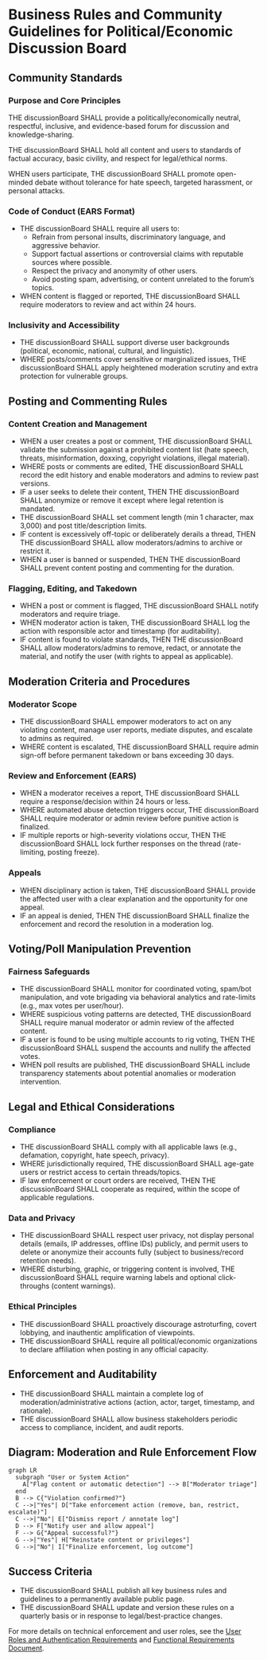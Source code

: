 # Business Rules and Community Guidelines for Political/Economic Discussion Board

## Community Standards

### Purpose and Core Principles
THE discussionBoard SHALL provide a politically/economically neutral, respectful, inclusive, and evidence-based forum for discussion and knowledge-sharing.

THE discussionBoard SHALL hold all content and users to standards of factual accuracy, basic civility, and respect for legal/ethical norms.

WHEN users participate, THE discussionBoard SHALL promote open-minded debate without tolerance for hate speech, targeted harassment, or personal attacks.

### Code of Conduct (EARS Format)
- THE discussionBoard SHALL require all users to:
  - Refrain from personal insults, discriminatory language, and aggressive behavior.
  - Support factual assertions or controversial claims with reputable sources where possible.
  - Respect the privacy and anonymity of other users.
  - Avoid posting spam, advertising, or content unrelated to the forum’s topics.
- WHEN content is flagged or reported, THE discussionBoard SHALL require moderators to review and act within 24 hours.

### Inclusivity and Accessibility
- THE discussionBoard SHALL support diverse user backgrounds (political, economic, national, cultural, and linguistic).
- WHERE posts/comments cover sensitive or marginalized issues, THE discussionBoard SHALL apply heightened moderation scrutiny and extra protection for vulnerable groups.

## Posting and Commenting Rules

### Content Creation and Management
- WHEN a user creates a post or comment, THE discussionBoard SHALL validate the submission against a prohibited content list (hate speech, threats, misinformation, doxxing, copyright violations, illegal material).
- WHERE posts or comments are edited, THE discussionBoard SHALL record the edit history and enable moderators and admins to review past versions.
- IF a user seeks to delete their content, THEN THE discussionBoard SHALL anonymize or remove it except where legal retention is mandated.
- THE discussionBoard SHALL set comment length (min 1 character, max 3,000) and post title/description limits.
- IF content is excessively off-topic or deliberately derails a thread, THEN THE discussionBoard SHALL allow moderators/admins to archive or restrict it.
- WHEN a user is banned or suspended, THEN THE discussionBoard SHALL prevent content posting and commenting for the duration.

### Flagging, Editing, and Takedown
- WHEN a post or comment is flagged, THE discussionBoard SHALL notify moderators and require triage.
- WHEN moderator action is taken, THE discussionBoard SHALL log the action with responsible actor and timestamp (for auditability).
- IF content is found to violate standards, THEN THE discussionBoard SHALL allow moderators/admins to remove, redact, or annotate the material, and notify the user (with rights to appeal as applicable).

## Moderation Criteria and Procedures

### Moderator Scope
- THE discussionBoard SHALL empower moderators to act on any violating content, manage user reports, mediate disputes, and escalate to admins as required.
- WHERE content is escalated, THE discussionBoard SHALL require admin sign-off before permanent takedown or bans exceeding 30 days.

### Review and Enforcement (EARS)
- WHEN a moderator receives a report, THE discussionBoard SHALL require a response/decision within 24 hours or less.
- WHERE automated abuse detection triggers occur, THE discussionBoard SHALL require moderator or admin review before punitive action is finalized.
- IF multiple reports or high-severity violations occur, THEN THE discussionBoard SHALL lock further responses on the thread (rate-limiting, posting freeze).

### Appeals
- WHEN disciplinary action is taken, THE discussionBoard SHALL provide the affected user with a clear explanation and the opportunity for one appeal.
- IF an appeal is denied, THEN THE discussionBoard SHALL finalize the enforcement and record the resolution in a moderation log.

## Voting/Poll Manipulation Prevention

### Fairness Safeguards
- THE discussionBoard SHALL monitor for coordinated voting, spam/bot manipulation, and vote brigading via behavioral analytics and rate-limits (e.g., max votes per user/hour).
- WHERE suspicious voting patterns are detected, THE discussionBoard SHALL require manual moderator or admin review of the affected content.
- IF a user is found to be using multiple accounts to rig voting, THEN THE discussionBoard SHALL suspend the accounts and nullify the affected votes.
- WHEN poll results are published, THE discussionBoard SHALL include transparency statements about potential anomalies or moderation intervention.

## Legal and Ethical Considerations

### Compliance
- THE discussionBoard SHALL comply with all applicable laws (e.g., defamation, copyright, hate speech, privacy).
- WHERE jurisdictionally required, THE discussionBoard SHALL age-gate users or restrict access to certain threads/topics.
- IF law enforcement or court orders are received, THEN THE discussionBoard SHALL cooperate as required, within the scope of applicable regulations.

### Data and Privacy
- THE discussionBoard SHALL respect user privacy, not display personal details (emails, IP addresses, offline IDs) publicly, and permit users to delete or anonymize their accounts fully (subject to business/record retention needs).
- WHERE disturbing, graphic, or triggering content is involved, THE discussionBoard SHALL require warning labels and optional click-throughs (content warnings).

### Ethical Principles
- THE discussionBoard SHALL proactively discourage astroturfing, covert lobbying, and inauthentic amplification of viewpoints.
- THE discussionBoard SHALL require all political/economic organizations to declare affiliation when posting in any official capacity.

## Enforcement and Auditability
- THE discussionBoard SHALL maintain a complete log of moderation/administrative actions (action, actor, target, timestamp, and rationale).
- THE discussionBoard SHALL allow business stakeholders periodic access to compliance, incident, and audit reports.

## Diagram: Moderation and Rule Enforcement Flow

```mermaid
graph LR
  subgraph "User or System Action"
    A["Flag content or automatic detection"] --> B["Moderator triage"]
  end
  B --> C{"Violation confirmed?"}
  C -->|"Yes"| D["Take enforcement action (remove, ban, restrict, escalate)"]
  C -->|"No"| E["Dismiss report / annotate log"]
  D --> F["Notify user and allow appeal"]
  F --> G{"Appeal successful?"}
  G -->|"Yes"| H["Reinstate content or privileges"]
  G -->|"No"| I["Finalize enforcement, log outcome"]
```

## Success Criteria
- THE discussionBoard SHALL publish all key business rules and guidelines to a permanently available public page.
- THE discussionBoard SHALL update and version these rules on a quarterly basis or in response to legal/best-practice changes.


For more details on technical enforcement and user roles, see the [User Roles and Authentication Requirements](./02-user-roles-and-authentication.md) and [Functional Requirements Document](./04-functional-requirements.md).
